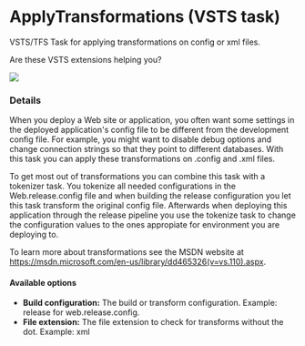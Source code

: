 # ApplyTransformations (VSTS task)
VSTS/TFS Task for applying transformations on config or xml files.

Are these VSTS extensions helping you? 

[![](https://www.paypalobjects.com/en_US/i/btn/btn_donate_SM.gif)](https://www.paypal.com/cgi-bin/webscr?cmd=_s-xclick&hosted_button_id=BSMTZP9VKP8QN)

### Details
When you deploy a Web site or application, you often want some settings in the deployed application's config file to be different from the development config file. For example, you might want to disable debug options and change connection strings so that they point to different databases.
With this task you can apply these transformations on .config and .xml files.

To get most out of transformations you can combine this task with a tokenizer task. You tokenize all needed configurations in the Web.release.config file and when building the
release configuration you let this task transform the original config file. Afterwards when deploying this application through the release pipeline you use the tokenize task to change the configuration values to the ones appropiate for environment you are deploying to.

To learn more about transformations see the MSDN website at https://msdn.microsoft.com/en-us/library/dd465326(v=vs.110).aspx.


#### Available options
* **Build configuration:** The build or transform configuration. Example: release for web.release.config.
* **File extension:** The file extension to check for transforms without the dot. Example: xml